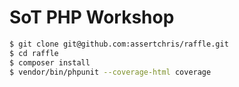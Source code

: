 # SoT PHP Workshop

```sh
$ git clone git@github.com:assertchris/raffle.git
$ cd raffle
$ composer install
$ vendor/bin/phpunit --coverage-html coverage
```
